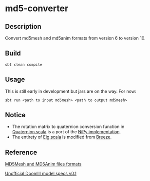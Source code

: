 # md5-converter

## Description

Convert md5mesh and md5anim formats from version 6 to version 10.

## Build

`sbt clean compile`

## Usage

This is still early in development but jars are on the way. For now:

`sbt run <path to input md5mesh> <path to output md5mesh>`

## Notice

 - The rotation matrix to quaternion conversion function in [Quaternion.scala](src\main\scala\com\mjsonofharry\md5model\math\Quaternion.scala) is a port of the [NiPy implementation](https://github.com/nipy/nibabel/blob/master/nibabel/quaternions.py).
 - The entirety of [Eig.scala](src\main\scala\com\mjsonofharry\md5model\math\Eig.scala) is modified from [Breeze](https://github.com/scalanlp/breeze/blob/master/math/src/main/scala/breeze/linalg/functions/eig.scala).

## Reference

[MD5Mesh and MD5Anim files formats](http://tfc.duke.free.fr/coding/md5-specs-en.html)

[Unofficial DoomIII model specs v0.1](https://www.doomworld.com/forum/topic/57897-alpha-shotgun-mod/?page=4&tab=comments#comment-1581404)